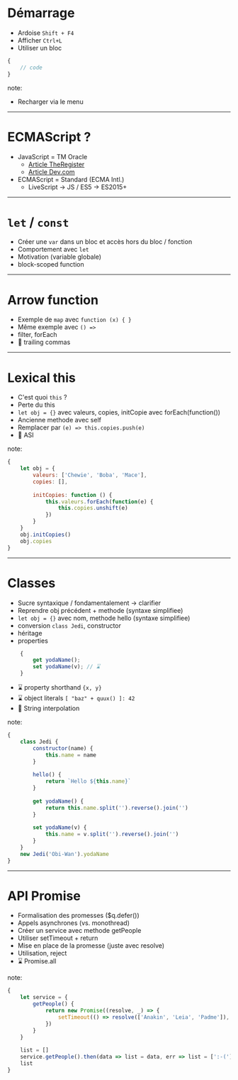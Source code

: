 # Démarrage
* Ardoise `Shift + F4`
* Afficher `Ctrl+L`
* Utiliser un bloc
```javascript
{
    // code
}
```
note:
* Recharger via le menu

---

# ECMAScript ?
* JavaScript = TM Oracle
    * [Article TheRegister](https://www.theregister.co.uk/2018/04/18/oracle_ios_app_takedown_javascript/)
    * [Article Dev.com](https://www.developpez.com/actu/198598/Oracle-peut-il-s-opposer-a-l-utilisation-du-terme-JavaScript-par-des-tiers-Le-createur-du-langage-s-exprime-sur-la-question/)
* ECMAScript = Standard (ECMA Intl.)
    * LiveScript → JS / ES5 → ES2015+
    
---

# `let` / `const`
* Créer une `var` dans un bloc et accès hors du bloc / fonction
* Comportement avec `let`
* Motivation (variable globale)
* block-scoped function

---

# Arrow function
* Exemple de `map` avec `function (x) { }` 
* Même exemple avec  `() =>`
* filter, forEach
* 🎁 trailing commas

---

# Lexical this
* C'est quoi `this` ?
* Perte du this
* `let obj = {}` avec valeurs, copies, initCopie avec forEach(function())
* Ancienne methode avec self
* Remplacer par `(e) => this.copies.push(e)`
* 🎁 ASI

note:
```javascript
{
    let obj = {
        valeurs: ['Chewie', 'Boba', 'Mace'],
        copies: [],
        
        initCopies: function () {
            this.valeurs.forEach(function(e) {
                this.copies.unshift(e)
            })
        }
    }
    obj.initCopies()
    obj.copies
}
```

---

# Classes
* Sucre syntaxique / fondamentalement → clarifier
* Reprendre obj précédent + methode (syntaxe simplifiee)
* `let obj = {}` avec nom, methode hello (syntaxe simplifiee)
* conversion `class Jedi`, constructor
* héritage
* properties
```javascript
    {
        get yodaName();
        set yodaName(v); // ⌛
    }
```
* ⌛ property shorthand `{x, y}`
* ⌛ object literals `[ "baz" + quux() ]: 42`
* 🎁 String interpolation 

note:
```javascript
{
    class Jedi {       
        constructor(name) {
            this.name = name
        }
        
        hello() {
            return `Hello ${this.name}`
        }
        
        get yodaName() {
            return this.name.split('').reverse().join('')
        }
        
        set yodaName(v) {
            this.name = v.split('').reverse().join('')
        }
    }
    new Jedi('Obi-Wan').yodaName
}
```

---

# API Promise
* Formalisation des promesses ($q.defer()) 
* Appels asynchrones (vs. monothread)
* Créer un service avec methode getPeople
* Utiliser setTimeout + return
* Mise en place de la promesse (juste avec resolve)
* Utilisation, reject
* ⌛ Promise.all

note:
```javascript
{
    let service = {
        getPeople() {
            return new Promise((resolve, _) => {
                setTimeout(() => resolve(['Anakin', 'Leia', 'Padme']), 5000)
            })
        }
    }
    
    list = []
    service.getPeople().then(data => list = data, err => list = [':-('])
    list
}
```

